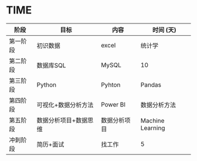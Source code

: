 # TIME

| 阶段 | 目标 | 内容 | 时间 (天) |
| --- | --- | --- | --- |
| 第一阶段 | 初识数据 | excel | 统计学 | 5 |
| 第二阶段 | 数据库SQL | MySQL | 10 |
| 第三阶段 | Python | Pyhton | Pandas | Numpy | Matplotlib | Seaborn | Scikit-learn | 15 |
| 第四阶段 | 可视化+数据分析方法 | Power BI | 数据分析方法 | 5 |
| 第五阶段 | 数据分析项目+数据思维 | 数据分析项目 | Machine Learning | 10 |
| 冲刺阶段 | 简历+面试 | 找工作 | 5 |